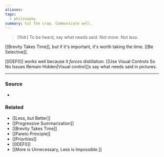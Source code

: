 ```yaml
---
aliases: 
tags:
  - philosophy
summary: Cut the crap. Communicate well.
---
```

> [!tldr] To be heard, say what needs said. Not more. Not less. 

[[Brevity Takes Time]], but if it's important, it's worth taking the time. [[Be Selective]]. 

[[IDEF0]] works well because it *forces* distillation. [[Use Visual Controls So No Issues Remain Hidden|Visual control]]s say what needs said in pictures.

---
### Source
- 

### Related
- [[Less, but Better]]
- [[Progressive Summarization]]
- [[Brevity Takes Time]]
- [[Pareto Principle]]
- [[Priorities]]
- [[IDEF0]]
- [[More is Unnecessary, Less is Impossible.]]